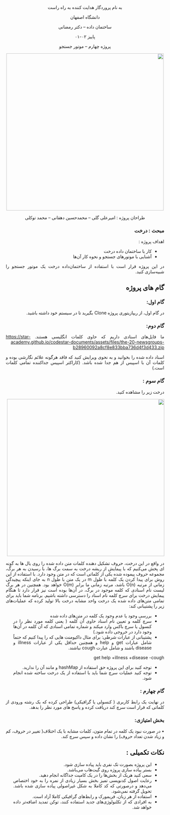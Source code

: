 <div dir='rtl' align="center">
به نام پروردگار هدایت کننده به راه راست

  دانشگاه اصفهان

  ساختمان داده – دکتر رمضانی 

  پاییز ۰۲-۰۱

  پروژه چهارم –  موتور جستجو 


<img src="https://s24.picofile.com/file/8456084100/Picture44.png"  width="500"/>
  
  طراحان پروژه : امیرعلی گلی – محمدحسین دهقانی – محمد توکلی
</div>

<div dir='rtl' align="justify">
  
### مبحث : درخت 
اهداف پروژه :
+ کار با ساختمان داده درخت
+ آشنایی با موتورهای جستجو و نحوه کار آن‌ها



در این پروژه قرار است با استفاده از ساختمان‌داده درخت یک موتور جستجو را شبیه‌سازی کنید.

## گام های پروژه
### گام اول:
در گام اول، از ریپازیتوری پروژه Clone بگیرید تا در سیستم خود داشته باشید.
### گام دوم:
ما فایل‌های اسنادی داریم که حاوی کلمات انگلیسی هستند. 
https://star-academy.github.io/codestar-documents/assets/files/the-20-newsgroups-b28960092a8cf8e833bba736d4f3d433.zip  

اسناد داده شده را بخوانید و به نحوی ویرایش کنید که فاقد هرگونه علائم نگارشی بوده و کلمات آن با اسپیس از هم جدا شده باشد. (کاراکتر اسپیس جداکننده تمامی کلمات است.)


### گام سوم :
  درخت زیر را مشاهده کنید.
  
<img src="https://s24.picofile.com/file/8456084134/Picture45.png"  width="500"/>

در واقع در این درخت، حروف تشکیل دهنده کلمات متن داده شده را روی یال ها به گونه ای پخش می‌کنیم که با پیمایش از ریشه درخت به سمت برگ ها، با رسیدن به هر برگ، مجموعه حروف پیموده شده یکی از کلماتی است که در متن وجود دارد. با استفاده از این روش برای پیدا کردن یک کلمه با طول m در یک متن با طول n به جای اینکه پیچیدگی زمانی از مرتبه O(n) باشد، مرتبه زمانی ما برابر O(m) خواهد بود.
همچنین در هر برگ لیست نام اسنادی که کلمه موجود در برگ، در آن‌ها بوده است نیز قرار دارد تا هنگام پیمایش درخت برای سرچ کلمه نام اسناد را دسترسی داشته باشیم.
برنامه شما باید برای تمامی متن‌های داده شده یک درخت واحد مشابه درخت بالا تولید کرده که عملیات‌های زیر را پشتیبانی کند:

-	بررسی وجود یا عدم وجود یک کلمه در متن‌های داده شده
-	سرچ کلمه و تعیین نام  اسناد حاوی آن کلمه ( یعنی کلمه مورد نظر را در کنسول یا سرچ باکس وارد میکند و شماره تمامی اسنادی که آن کلمه در آن‌‌ها وجود دارد در خروجی داده شود.)
-	پشتیبانی از عبارات شرطی:
برای مثال داکیومنت هایی که را پیدا کنیم که حتماً شامل عبارات get و help و همچنین حداقل یکی از عبارات illness و disease باشند و شامل عبارت cough نباشند.

get help +illness +disease -cough

-	توجه کنید برای این پروژه حق استفاده از hashMap و مانند آن را ندارید.
-	توجه کنید عملیات سرچ شما باید با استفاده از یک درخت ساخته شده انجام شود.


### گام چهارم : 
 در نهایت یک رابط کاربری (‌ کنسولی یا گرافیکی) طراحی کرده که یک رشته ورودی از کلماتی که قرار است سرچ کند دریافت کرده و پاسخ های مورد نظر را بدهد.



### بخش امتیازی:
•	در صورت نبود یک کلمه در تمام متون، کلمات مشابه با یک اختلاف( تغییر در حروف، کم و زیاد شدن تعداد حروف)  را نشان داده و سپس سرچ کند.


## نکات تکمیلی :
+ این پروژه بصورت تک نفری باید پیاده سازی شود.
+ بستر پیاده سازی پروژه روی گیت‌هاب می‌باشد.
+ سعی کنید هریک از بخش‌ها را در یک کامیت جداگانه انجام دهید.
+ رعایت اصول کدنویسی تمیز بخش بسیار زیادی از نمره را به خود اختصاص می‌دهد و درصورتی که کد کاملا به شکل غیراصولی پیاده سازی شده باشد. تحویل گرفته نمی‌شود.
+ استفاده از هر زبان، فریمورک و رابط‌های گرافیکی کاملا آزاد است.
+ به افرادی که از تکلنولوژی‌های جدید استفاده کنند، توکن تمدید اضافه‌تر داده خواهد شد.




</div>

